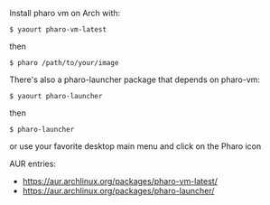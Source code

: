 Install pharo vm on Arch with:

```
$ yaourt pharo-vm-latest
```

then

```
$ pharo /path/to/your/image
```

There's also a pharo-launcher package that depends on pharo-vm:

```
$ yaourt pharo-launcher
```

then

```
$ pharo-launcher
```

or use your favorite desktop main menu and click on the Pharo icon

AUR entries: 
- https://aur.archlinux.org/packages/pharo-vm-latest/
- https://aur.archlinux.org/packages/pharo-launcher/
